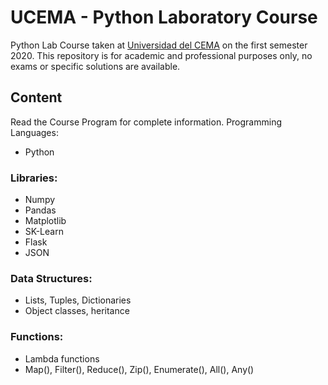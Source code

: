 # UCEMA - Python Laboratory Course

Python Lab Course taken at [Universidad del CEMA](https://ucema.edu.ar/) on the first semester 2020. This repository is for academic and professional purposes only, no exams or specific solutions are available.

## Content

Read the Course Program for complete information.
Programming Languages:
* Python

### Libraries:
* Numpy
* Pandas
* Matplotlib
* SK-Learn
* Flask
* JSON

### Data Structures:
* Lists, Tuples, Dictionaries
* Object classes, heritance

### Functions:
* Lambda functions
* Map(), Filter(), Reduce(), Zip(), Enumerate(), All(), Any() 

